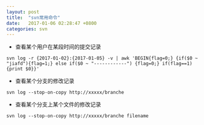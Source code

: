 ```yaml
---
layout: post
title:  "svn常用命令"
date:   2017-01-06 02:28:47 +0800
categories: svn
---
```


- 查看某个用户在某段时间的提交记录

`svn log -r {2017-01-02}:{2017-01-05} -v | awk 'BEGIN{flag=0;} {if($0 ~ "jiafd"){flag=1;} else if($0 ~ "------------") {flag=0;} if(flag==1){print $0}}'`

- 查看某个分支的修改记录

`svn log --stop-on-copy http://xxxxx/branche`

- 查看某个分支上某个文件的修改记录

`svn log --stop-on-copy http://xxxxx/branche filename`
